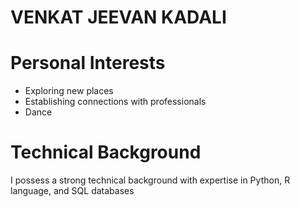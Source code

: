 # VENKAT JEEVAN KADALI
# Personal Interests
- Exploring new places
- Establishing connections with professionals
- Dance
# Technical Background
I possess a strong technical background with expertise in Python, R language, and SQL databases<br/>

